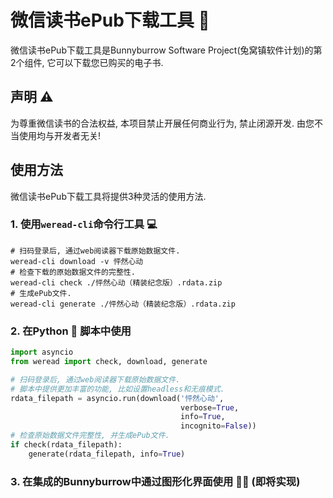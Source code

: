 # 微信读书ePub下载工具 🔧

微信读书ePub下载工具是Bunnyburrow Software Project(兔窝镇软件计划)的第2个组件, 它可以下载您已购买的电子书.

## 声明 ⚠️

为尊重微信读书的合法权益, 本项目禁止开展任何商业行为, 禁止闭源开发. 由您不当使用均与开发者无关!

## 使用方法

微信读书ePub下载工具将提供3种灵活的使用方法.

### 1. 使用`weread-cli`命令行工具 💻 

```shell
# 扫码登录后, 通过web阅读器下载原始数据文件.
weread-cli download -v 怦然心动
# 检查下载的原始数据文件的完整性.
weread-cli check ./怦然心动（精装纪念版）.rdata.zip
# 生成ePub文件.
weread-cli generate ./怦然心动（精装纪念版）.rdata.zip
```

### 2. 在Python 🐍 脚本中使用

```python
import asyncio
from weread import check, download, generate

# 扫码登录后, 通过web阅读器下载原始数据文件.
# 脚本中提供更加丰富的功能, 比如设置headless和无痕模式.
rdata_filepath = asyncio.run(download('怦然心动',
                                      verbose=True,
                                      info=True,
                                      incognito=False))
# 检查原始数据文件完整性, 并生成ePub文件.
if check(rdata_filepath):
    generate(rdata_filepath, info=True)
```

### 3. 在集成的Bunnyburrow中通过图形化界面使用 🧑‍💻 (即将实现)